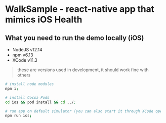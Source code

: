 # WalkSample - react-native app that mimics iOS Health

## What you need to run the demo locally (iOS)

- NodeJS v12.14
- npm v6.13
- XCode v11.3

> these are versions used in development, it should work fine with others

```bash
# install node modules
npm i;

# install Cocoa Pods
cd ios && pod install && cd ../;

# run app on default simulator (you can also start it through XCode opening "ios/WalkSample.xcworkspace")
npm run ios;
```
